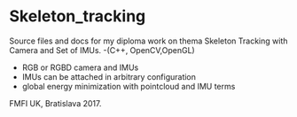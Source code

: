 # Skeleton_tracking
Source files and docs for my diploma work on thema Skeleton Tracking with Camera and Set of IMUs.
-(C++, OpenCV,OpenGL)
- RGB or RGBD camera and IMUs
- IMUs can be attached in arbitrary configuration
- global energy minimization with pointcloud and IMU terms

FMFI UK, Bratislava 2017.
